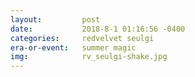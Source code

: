 ```yaml
---
layout:         post
date:           2018-8-1 01:16:56 -0400
categories:     redvelvet seulgi
era-or-event:   summer magic
img:            rv_seulgi-shake.jpg
---
```

